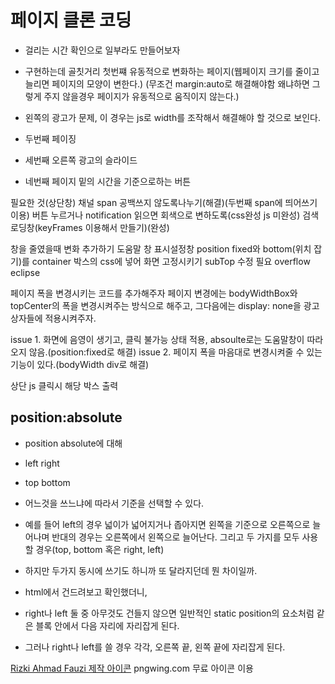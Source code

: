 # 페이지 클론 코딩

- 걸리는 시간 확인으로 일부라도 만들어보자

- 구현하는데 골칫거리 첫번쨰 유동적으로 변화하는 페이지(웹페이지 크기를 줄이고 늘리면 페이지의 모양이 변한다.) (무조건 margin:auto로 해결해야함 왜냐하면 그렇게 주지 않을경우 페이지가 유동적으로 움직이지 않는다.)
- 왼쪽의 광고가 문제, 이 경우는 js로 width를 조작해서 해결해야 할 것으로 보인다.

- 두번째 페이징
- 세번째 오른쪽 광고의 슬라이드
- 네번째 페이지 밑의 시간을 기준으로하는 버튼

필요한 것(상단창)
채널 span 공백쓰지 않도록나누기(해결)(두번째 span에 띄어쓰기 이용)
버튼 누르거나 notification 읽으면 회색으로 변하도록(css완성 js 미완성)
검색 로딩창(keyFrames 이용해서 만들기)(완성)

창을 줄였을때 변화 추가하기
도움말 창
표시설정창
position fixed와 bottom(위치 잡기)를 container 박스의 css에 넣어 화면 고정시키기
subTop 수정 필요 overflow eclipse

페이지 폭을 변경시키는 코드를 추가해주자
페이지 변경에는 bodyWidthBox와 topCenter의 폭을 변경시켜주는 방식으로 해주고, 그다음에는 display: none을 광고 상자들에 적용시켜주자.

issue 1. 화면에 음영이 생기고, 클릭 불가능 상태 적용, absoulte로는 도움말창이 따라오지 않음.(position:fixed로 해결)
issue 2. 페이지 폭을 마음대로 변경시켜줄 수 있는 기능이 있다.(bodyWidth div로 해결)

상단 js
클릭시 해당 박스 출력

## position:absolute

- position absolute에 대해
- left right
- top bottom
- 어느것을 쓰느냐에 따라서 기준을 선택할 수 있다.
- 예를 들어 left의 경우 넓이가 넓어지거나 좁아지면 왼쪽을 기준으로 오른쪽으로 늘어나며 반대의 경우는 오른쪽에서 왼쪽으로 늘어난다. 그리고 두 가지를 모두 사용할 경우(top, bottom 혹은 right, left)

- 하지만 두가지 동시에 쓰기도 하니까 또 달라지던데 뭔 차이일까.
- html에서 건드려보고 확인했더니,
- right나 left 둘 중 아무것도 건들지 않으면 일반적인 static position의 요소처럼 같은 블록 안에서 다음 자리에 자리잡게 된다.
- 그러나 right나 left를 쓸 경우 각각, 오른쪽 끝, 왼쪽 끝에 자리잡게 된다.

<a href="https://kr.freepik.com/search#uuid=ea518db0-4f1f-452f-a1f9-b80d6a722ee9">Rizki Ahmad Fauzi 제작 아이콘</a>
pngwing.com 무료 아이콘 이용
